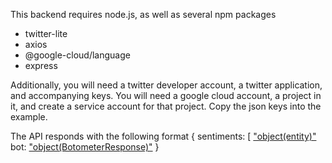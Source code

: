 This backend requires node.js, as well as several npm packages
- twitter-lite
- axios
- @google-cloud/language
- express

Additionally, you will need a twitter developer account, a twitter application, and accompanying keys.
You will need a google cloud account, a project in it, and create a service account for that project. Copy the json keys into the example.

The API responds with the following format
{
  sentiments: [ ["object(entity)"](https://cloud.google.com/natural-language/docs/reference/rest/v1beta2/Entity)
  bot: ["object(BotometerResponse)"](https://rapidapi.com/OSoMe/api/botometer-pro/details)
}
